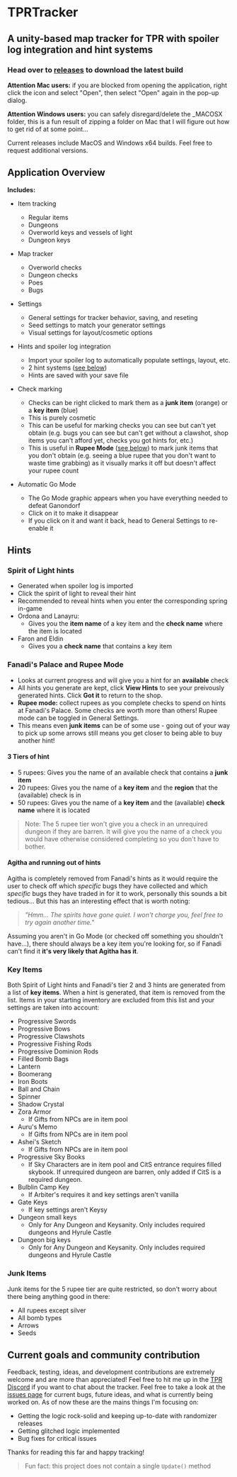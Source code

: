 # TPRTracker

## A unity-based map tracker for TPR with spoiler log integration and hint systems

### Head over to [releases](https://github.com/AudioPixie/TPRTracker/releases) to download the latest build

**Attention Mac users:** if you are blocked from opening the application, right click the icon and select "Open", then select "Open" again in the pop-up dialog.
 
**Attention Windows users:** you can safely disregard/delete the _MACOSX folder, this is a fun result of zipping a folder on Mac that I will figure out how to get rid of at some point...

Current releases include MacOS and Windows x64 builds. Feel free to request additional versions.
 
## Application Overview

**Includes:**  

- Item tracking
	- Regular items
	- Dungeons
	- Overworld keys and vessels of light
	- Dungeon keys

- Map tracker
	- Overworld checks
	- Dungeon checks
	- Poes
	- Bugs

- Settings 
	- General settings for tracker behavior, saving, and reseting
	- Seed settings to match your generator settings
	- Visual settings for layout/cosmetic options

- Hints and spoiler log integration
	- Import your spoiler log to automatically populate settings, layout, etc.
	- 2 hint systems ([see below](https://github.com/AudioPixie/TPRTracker/tree/main?tab=readme-ov-file#hints))
	- Hints are saved with your save file

- Check marking
	- Checks can be right clicked to mark them as a **junk item** (orange) or a **key item** (blue)
	- This is purely cosmetic
	- This can be useful for marking checks you can see but can't yet obtain (e.g. bugs you can see but can't get without a clawshot, shop items you can't afford yet, checks you got hints for, etc.)
	- This is useful in **Rupee Mode** ([see below](https://github.com/AudioPixie/TPRTracker?tab=readme-ov-file#fanadis-palace-and-rupee-mode)) to mark junk items that you don't obtain (e.g. seeing a blue rupee that you don't want to waste time grabbing) as it visually marks it off but doesn't affect your rupee count

- Automatic Go Mode
	- The Go Mode graphic appears when you have everything needed to defeat Ganondorf
	- Click on it to make it disappear
	- If you click on it and want it back, head to General Settings to re-enable it 
	
## Hints

### Spirit of Light hints

- Generated when spoiler log is imported
- Click the spirit of light to reveal their hint
- Recommended to reveal hints when you enter the corresponding spring in-game
- Ordona and Lanayru:
	- Gives you the **item name** of a key item and the **check name** where the item is located
- Faron and Eldin
	- Gives you a **check name** that contains a key item

### Fanadi's Palace and Rupee Mode

- Looks at current progress and will give you a hint for an **available** check
- All hints you generate are kept, click **View Hints** to see your preivously generated hints. Click **Got it** to return to the shop.
- **Rupee mode:** collect rupees as you complete checks to spend on hints at Fanadi's Palace. Some checks are worth more than others! Rupee mode can be toggled in General Settings.
- This means even **junk items** can be of some use - going out of your way to pick up some arrows still means you get closer to being able to buy another hint!

#### 3 Tiers of hint
- 5 rupees: Gives you the name of an available check that contains a **junk item**
- 20 rupees: Gives you the name of a **key item** and the **region** that the (available) check is in
- 50 rupees: Gives you the name of a **key item** and the (available) **check name** where it is located

> Note: The 5 rupee tier won't give you a check in an unrequired dungeon if they are barren. It will give you the name of a check you would have otherwise considered completing so you don't have to bother.

#### Agitha and running out of hints

Agitha is completely removed from Fanadi's hints as it would require the user to check off which *specific* bugs they have collected and which *specific* bugs they have traded in for it to work, personally this sounds a bit tedious... But this has an interesting effect that is worth noting:

> *"Hmm... The spirits have gone quiet. I won't charge you, feel free to try again another time."*

Assuming you aren't in Go Mode (or checked off something you shouldn't have...), there should always be a key item you're looking for, so if Fanadi can't find it **it's very likely that Agitha has it**. 

### Key Items

Both Spirit of Light hints and Fanadi's tier 2 and 3 hints are generated from a list of **key items**. When a hint is generated, that item is removed from the list. Items in your starting inventory are excluded from this list and your settings are taken into account:

- Progressive Swords
- Progressive Bows
- Progressive Clawshots
- Progressive Fishing Rods
- Progressive Dominion Rods
- Filled Bomb Bags
- Lantern
- Boomerang
- Iron Boots
- Ball and Chain
- Spinner
- Shadow Crystal
- Zora Armor 
	- If Gifts from NPCs are in item pool
- Auru's Memo
	- If Gifts from NPCs are in item pool
- Ashei's Sketch
	- If Gifts from NPCs are in item pool
- Progressive Sky Books
	- If Sky Characters are in item pool and CitS entrance requires filled skybook. If unrequired dungeon are barren, only added if CitS is a required dungeon.
- Bulblin Camp Key
	- If Arbiter's requires it and key settings aren't vanilla
- Gate Keys
	- If key settings aren't Keysy
- Dungeon small keys
	- Only for Any Dungeon and Keysanity. Only includes required dungeons and Hyrule Castle
- Dungeon big keys
	- Only for Any Dungeon and Keysanity. Only includes required dungeons and Hyrule Castle

### Junk Items

Junk items for the 5 rupee tier are quite restricted, so don't worry about there being anything good in there:

- All rupees except silver
- All bomb types
- Arrows
- Seeds

## Current goals and community contribution

Feedback, testing, ideas, and development contributions are extremely welcome and are more than appreciated! Feel free to hit me up in the [TPR Discord](https://discord.gg/tprandomizer) if you want to chat about the tracker. Feel free to take a look at the [issues page](https://github.com/AudioPixie/TPRTracker/issues) for current bugs, future ideas, and what is currently being worked on. As of now these are the mains things I'm focusing on:

- Getting the logic rock-solid and keeping up-to-date with randomizer releases
- Getting glitched logic implemented
- Bug fixes for critical issues

Thanks for reading this far and happy tracking!


> Fun fact: this project does not contain a single ```Update()``` method
